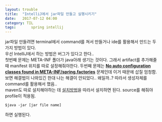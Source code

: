 ```yaml
---
layout: trouble
title:  "IntelliJ에서 jar파일 만들고 실행시키기"
date:   2017-07-12 04:00
category: TIL
tags: 		spring intellij
---
```

jar파일 만들려면 terminal에서 command를 쳐서 만들거나 ide를 활용해서 만드는 두가지 방법이 있다.    
우선 IntelliJ에서 하는 방법은 버그가 있다고 한다..    
첫번째 문제는 META-INF 폴더가 java아래 생기는 것이다. 그래서 artifact를 추가해줄 때 manifest 위치를 따로 설정해줘야한다. 두번째 문제는 [**No auto configuration classes found in META-INF/spring.factories**](https://stackoverflow.com/questions/38792031/springboot-making-jar-files-no-auto-configuration-classes-found-in-meta-inf) 문제인데 이거 때문에 삽질 엄청함. 보면 해결법이 나와있긴 한대 나는 해결이 안되었다.. 왜일까..? 따라서 생성자체를 command를 활용해서 했음..  
maven도 따로 설치해야하는 데 [설치방법](http://javakorean.com/맥-메이븐-설치하기)을 따라서 설치하면 된다. source를 해줘야 profile이 적용됨.
```shell
$java -jar [jar file name]
```
하면 실행된다.

